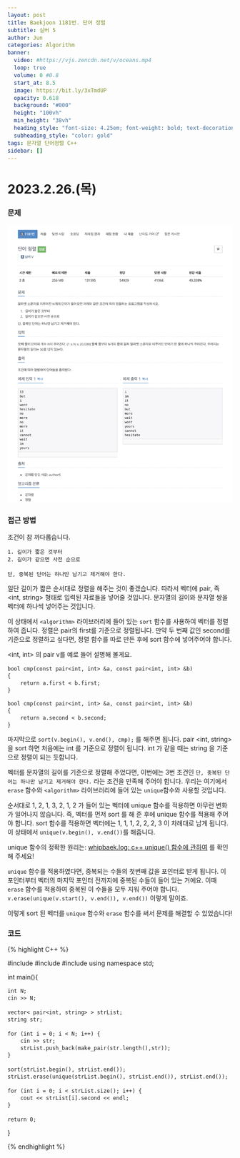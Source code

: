 ```yaml
---
layout: post
title: Baekjoon 1181번. 단어 정렬
subtitle: 실버 5
author: Jun
categories: Algorithm
banner:
  video: #https://vjs.zencdn.net/v/oceans.mp4
  loop: true
  volume: 0 #0.8
  start_at: 8.5
  image: https://bit.ly/3xTmdUP
  opacity: 0.618
  background: "#000"
  height: "100vh"
  min_height: "38vh"
  heading_style: "font-size: 4.25em; font-weight: bold; text-decoration: underline"
  subheading_style: "color: gold"
tags: 문자열 단어정렬 C++
sidebar: []
---
```


# 2023.2.26.(목)

### 문제

![problem](/assets/images/banners/2023-02-26/problem.png)




### 접근 방법


조건이 참 까다롭습니다.

```
1. 길이가 짧은 것부터
2. 길이가 같으면 사전 순으로

단, 중복된 단어는 하나만 남기고 제거해야 한다.
```

일단 길이가 짧은 순서대로 정렬을 해주는 것이 좋겠습니다. 따라서 벡터에 pair, 즉 <int, string> 형태로 입력된 자료들을 넣어줄 것입니다. 
문자열의 길이와 문자열 쌍을 벡터에 하나씩 넣어주는 것입니다. 

이 상태에서 `<algorithm>` 라이브러리에 들어 있는 `sort` 함수를 사용하여 벡터를 정렬하여 줍니다. 정렬은 pair의 first를 기준으로 정렬됩니다. 
만약 두 번째 값인 second를 기준으로 정렬하고 싶다면, 정렬 함수를 따로 만든 후에 sort 함수에 넣어주어야 합니다. 

<int, int> 의 pair v를 예로 들어 설명해 볼게요. 


```first를 기준으로 정렬할 때
bool cmp(const pair<int, int> &a, const pair<int, int> &b)
{
    return a.first < b.first; 
}
```

```second를 기준으로 정렬할 때
bool cmp(const pair<int, int> &a, const pair<int, int> &b)
{
    return a.second < b.second;
}
```

마지막으로 `sort(v.begin(), v.end(), cmp);` 를 해주면 됩니다. 
pair <int, string> 을 sort 하면 처음에는 int 를 기준으로 정렬이 됩니다. int 가 같을 때는 string 을 기준으로 정렬이 되는 듯합니다. 


벡터를 문자열의 길이를 기준으로 정렬해 주었다면, 이번에는 3번 조건인 `단, 중복된 단어는 하나만 남기고 제거해야 한다.` 라는 조건을 만족해 주어야 합니다. 
우리는 여기에서 `erase` 함수와 `<algorithm>` 라이브러리에 들어 있는 `unique`함수와 사용할 것입니다. 

순서대로 1, 2, 1, 3, 2, 1, 2 가 들어 있는 벡터에 unique 함수를 적용하면 아무런 변화가 일어나지 않습니다. 
즉, 벡터를 먼저 sort 를 해 준 후에 unique 함수를 적용해 주어야 합니다. 
sort 함수를 적용하면 벡터에는 1, 1, 1, 2, 2, 2, 3 이 차례대로 남게 됩니다. 
이 상태에서 `unique(v.begin(), v.end())`를 해줍니다. 

unique 함수의 정확한 원리는: [whipbaek.log: c++ unique() 함수에 관하여][unique블로그] 를 확인해 주세요!

[unique블로그]: https://velog.io/@whipbaek/c-unique-함수에-관하여


`unique` 함수를 적용하였다면, 중복되는 수들의 첫번째 값을 포인터로 받게 됩니다. 이 포인터부터 벡터의 마지막 포인터 전까지에 중복된 수들이 들어 있는 거에요. 
이때 `erase` 함수를 적용하여 중복된 이 수들을 모두 지워 주어야 합니다. 
`v.erase(unique(v.start(), v.end()), v.end())` 이렇게 말이죠. 


이렇게 sort 된 벡터를 `unique` 함수와 `erase` 함수를 써서 문제를 해결할 수 있었습니다!




### 코드


{% highlight C++ %}

#include <iostream>
#include <algorithm>
#include <vector>
using namespace std;

int main(){

	int N; 
	cin >> N; 

	vector< pair<int, string> > strList; 
	string str; 

	for (int i = 0; i < N; i++) {
		cin >> str; 
		strList.push_back(make_pair(str.length(),str)); 
	}

	sort(strList.begin(), strList.end());
	strList.erase(unique(strList.begin(), strList.end()), strList.end()); 

	for (int i = 0; i < strList.size(); i++) {
		cout << strList[i].second << endl; 
	}

	return 0;
}



{% endhighlight %}